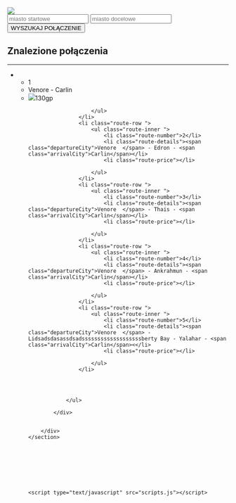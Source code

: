 <!doctype html>
<html lang="en">

<head>
	<meta charset="UTF-8">
	<link rel="stylesheet" type="text/css" href="style.css">
	<title>Tibia - Ship Route Calculator</title>
</head>

<body>
	<section id="form">
		<div id="form-inner">
			<div id="left-col">
				<img src="tibia-logo.png">
				<form>
					<input type="text" name="departure-city" placeholder="miasto startowe" maxlength="25">
					<input type="text" name="arrival-city" placeholder="miasto docelowe" maxlength="25">
					<button>WYSZUKAJ POŁĄCZENIE</button>
				</form>
			</div>
			<div id="right-col">
				<h2>Znalezione połączenia</h2>
				<hr>
				<ul class="routes">
					<li class="best route-row ">
						<ul class="route-inner ">
							<li class="route-number">1</li>
							<li class="route-details"><span class="departureCity">Venore  </span> - <span class="arrivalCity">Carlin</span></li>
							<li class="route-price"><img src="coin.svg">130gp</li>
							
						</ul>
					</li>
					<li class="route-row ">
						<ul class="route-inner ">
							<li class="route-number">2</li>
							<li class="route-details"><span class="departureCity">Venore  </span> - Edron - <span class="arrivalCity">Carlin</span></li>
							<li class="route-price"></li>
							
						</ul>
					</li>
					<li class="route-row ">
						<ul class="route-inner ">
							<li class="route-number">3</li>
							<li class="route-details"><span class="departureCity">Venore  </span> - Thais - <span class="arrivalCity">Carlin</span></li>
							<li class="route-price"></li>
							
						</ul>
					</li>
					<li class="route-row ">
						<ul class="route-inner ">
							<li class="route-number">4</li>
							<li class="route-details"><span class="departureCity">Venore  </span> - Ankrahmun - <span class="arrivalCity">Carlin</span></li>
							<li class="route-price"></li>
							
						</ul>
					</li>
					<li class="route-row ">
						<ul class="route-inner ">
							<li class="route-number">5</li>
							<li class="route-details"><span class="departureCity">Venore  </span> - Lidsadsdasassdsadsssssssssssssssssssberty Bay - Yalahar - <span class="arrivalCity">Carlin</span><</li>
							<li class="route-price"></li>
							
						</ul>
					</li>
					
					
					
					
				</ul>
				
			</div>


		</div>
	</section>








	<script type="text/javascript" src="scripts.js"></script>
</body>

</html>
